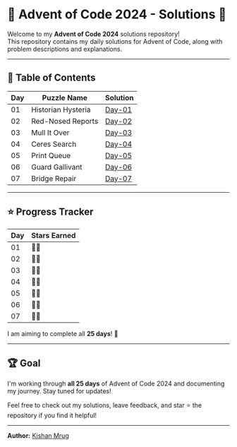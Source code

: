 # 🎄 Advent of Code 2024 - Solutions 🎄

Welcome to my **Advent of Code 2024** solutions repository!  
This repository contains my daily solutions for Advent of Code, along with problem descriptions and explanations.

---

## 📜 Table of Contents

| Day | Puzzle Name        | Solution          |
| --- | ------------------ | ----------------- |
| 01  | Historian Hysteria | [Day-01](Day-01/) |
| 02  | Red-Nosed Reports  | [Day-02](Day-02/) |
| 03  | Mull It Over       | [Day-03](Day-03/) |
| 04  | Ceres Search       | [Day-04](Day-04/) |
| 05  | Print Queue        | [Day-05](Day-05/) |
| 06  | Guard Gallivant    | [Day-06](Day-06/) |
| 07  | Bridge Repair      | [Day-07](Day-07/) |
---

## ⭐ Progress Tracker

| Day | Stars Earned |
| --- | ------------ |
| 01  | 🌟🌟           |
| 02  | 🌟🌟           |
| 03  | 🌟🌟           |
| 04  | 🌟🌟           |
| 05  | 🌟🌟           |
| 06  | 🌟🌟           |
| 07  | 🌟🌟           |

I am aiming to complete all **25 days**! 🚀

---

## 🏆 Goal
I'm working through **all 25 days** of Advent of Code 2024 and documenting my journey. Stay tuned for updates!

Feel free to check out my solutions, leave feedback, and star ⭐ the repository if you find it helpful!

---

**Author:** [Kishan Mrug](https://www.linkedin.com/in/kishan-mrug/)